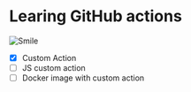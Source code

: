 # Learing GitHub actions 

![Smile](https://github.com/Bigismall/learing-gha/actions/workflows/smile.yml/badge.svg)

- [x] Custom Action
- [ ] JS custom action
- [ ] Docker image with custom action